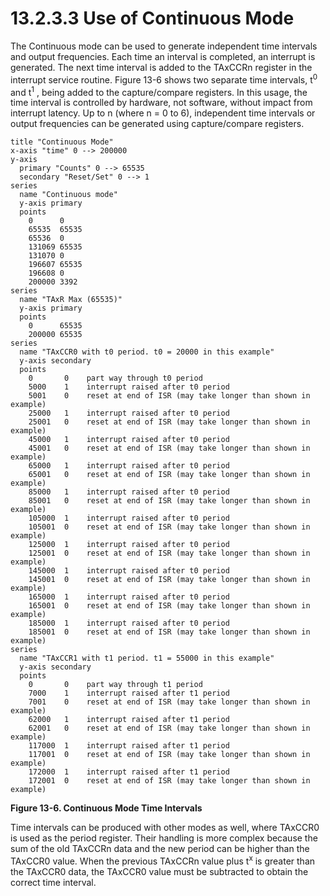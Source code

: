 # 13.2.3.3 Use of Continuous Mode

The Continuous mode can be used to generate independent time intervals and output frequencies. Each time an interval
is completed, an interrupt is generated. The next time interval is added to the TAxCCRn register in the interrupt
service routine. Figure 13-6 shows two separate time intervals, t<sup>0</sup> and t<sup>1</sup> , being added to the
capture/compare registers. In this usage, the time interval is controlled by hardware, not software, without impact
from interrupt latency. Up to n (where n = 0 to 6), independent time intervals or output frequencies can be generated
using capture/compare registers.

<a id="figure-13-6"></a>

```text
title "Continuous Mode"
x-axis "time" 0 --> 200000
y-axis
  primary "Counts" 0 --> 65535
  secondary "Reset/Set" 0 --> 1 
series
  name "Continuous mode"
  y-axis primary
  points
    0      0
    65535  65535
    65536  0
    131069 65535
    131070 0
    196607 65535
    196608 0
    200000 3392
series
  name "TAxR Max (65535)"
  y-axis primary
  points
    0      65535
    200000 65535
series
  name "TAxCCR0 with t0 period. t0 = 20000 in this example"
  y-axis secondary
  points
    0       0    part way through t0 period
    5000    1    interrupt raised after t0 period
    5001    0    reset at end of ISR (may take longer than shown in example)
    25000   1    interrupt raised after t0 period
    25001   0    reset at end of ISR (may take longer than shown in example)
    45000   1    interrupt raised after t0 period
    45001   0    reset at end of ISR (may take longer than shown in example)
    65000   1    interrupt raised after t0 period
    65001   0    reset at end of ISR (may take longer than shown in example)
    85000   1    interrupt raised after t0 period
    85001   0    reset at end of ISR (may take longer than shown in example)
    105000  1    interrupt raised after t0 period
    105001  0    reset at end of ISR (may take longer than shown in example)
    125000  1    interrupt raised after t0 period
    125001  0    reset at end of ISR (may take longer than shown in example)
    145000  1    interrupt raised after t0 period
    145001  0    reset at end of ISR (may take longer than shown in example)
    165000  1    interrupt raised after t0 period
    165001  0    reset at end of ISR (may take longer than shown in example)
    185000  1    interrupt raised after t0 period
    185001  0    reset at end of ISR (may take longer than shown in example)
series
  name "TAxCCR1 with t1 period. t1 = 55000 in this example"
  y-axis secondary
  points
    0       0    part way through t1 period
    7000    1    interrupt raised after t1 period
    7001    0    reset at end of ISR (may take longer than shown in example)
    62000   1    interrupt raised after t1 period
    62001   0    reset at end of ISR (may take longer than shown in example)
    117000  1    interrupt raised after t1 period
    117001  0    reset at end of ISR (may take longer than shown in example)
    172000  1    interrupt raised after t1 period
    172001  0    reset at end of ISR (may take longer than shown in example)
```

**Figure 13-6. Continuous Mode Time Intervals**

Time intervals can be produced with other modes as well, where TAxCCR0 is used as the period register. Their
handling is more complex because the sum of the old TAxCCRn data and the new period can be higher than the
TAxCCR0 value. When the previous TAxCCRn value plus t<sup>x</sup> is greater than the TAxCCR0 data, the TAxCCR0
value must be subtracted to obtain the correct time interval.
